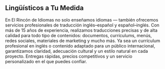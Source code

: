 ## Lingüísticos a Tu Medida

En El Rincón de Idiomas no solo enseñamos idiomas — también ofrecemos servicios profesionales de traducción inglés–español y español–inglés. Con más de 15 años de experiencia, realizamos traducciones precisas y de alta calidad para todo tipo de contenidos: documentos, currículums, menús, redes sociales, materiales de marketing y mucho más. Ya sea un currículum profesional en inglés o contenido adaptado para un público internacional, garantizamos claridad, adecuación cultural y un estilo natural en cada proyecto. Entregas rápidas, precios competitivos y un servicio personalizado en el que puedes confiar.
